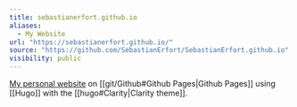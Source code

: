 ```yaml
---
title: sebastianerfort.github.io
aliases:
  - My Website
url: "https://sebastianerfort.github.io/"
source: "https://github.com/SebastianErfort/SebastianErfort.github.io"
visibility: public
---
```


[My personal website](https://sebastianerfort.github.io/) on [[git/Github#Github Pages|Github Pages]] using [[Hugo]] with the [[hugo#Clarity|Clarity theme]].